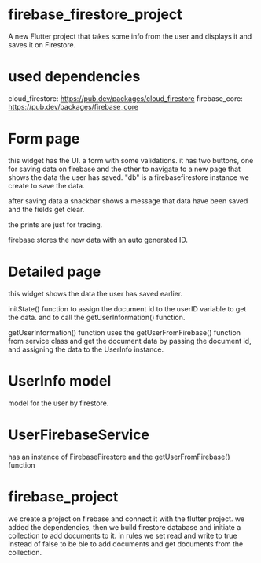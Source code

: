 # firebase_firestore_project

A new Flutter project that takes some info from the user and displays it and saves it on Firestore.

# used dependencies
cloud_firestore: https://pub.dev/packages/cloud_firestore
firebase_core: https://pub.dev/packages/firebase_core

# Form page
this widget has the UI.
a form with some validations.
it has two buttons, one for saving data on firebase and the other to navigate to a new page that shows the data the user has saved.
"db" is a firebasefirestore instance we create to save the data.

after saving data a snackbar shows a message that data have been saved and the fields get clear.

the prints are just for tracing.

firebase stores the new data with an auto generated ID.

# Detailed page
this widget shows the data the user has saved earlier.

initState() function to assign the document id to the userID variable to get the data.
and to call the getUserInformation() function.

getUserInformation() function uses the getUserFromFirebase() function from service class and get the document data by passing the document id,
and assigning the data to the UserInfo instance.

# UserInfo model
model for the user by firestore.

# UserFirebaseService
has an instance of FirebaseFirestore and the getUserFromFirebase() function

# firebase_project
we create a project on firebase and connect it with the flutter project.
we added the dependencies,
then we build firestore database and initiate a collection to add documents to it.
in rules we set read and write to true instead of false to be ble to add documents and get documents from the collection.



